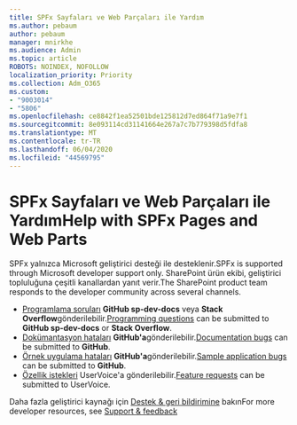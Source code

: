 ```yaml
---
title: SPFx Sayfaları ve Web Parçaları ile Yardım
ms.author: pebaum
author: pebaum
manager: mnirkhe
ms.audience: Admin
ms.topic: article
ROBOTS: NOINDEX, NOFOLLOW
localization_priority: Priority
ms.collection: Adm_O365
ms.custom:
- "9003014"
- "5806"
ms.openlocfilehash: ce8842f1ea52501bde125812d7ed864f71a9e7f1
ms.sourcegitcommit: 8e093114cd31141664e267a7c7b779398d5fdfa8
ms.translationtype: MT
ms.contentlocale: tr-TR
ms.lasthandoff: 06/04/2020
ms.locfileid: "44569795"
---
```

# <a name="help-with-spfx-pages-and-web-parts"></a><span data-ttu-id="4e906-102">SPFx Sayfaları ve Web Parçaları ile Yardım</span><span class="sxs-lookup"><span data-stu-id="4e906-102">Help with SPFx Pages and Web Parts</span></span>

<span data-ttu-id="4e906-103">SPFx yalnızca Microsoft geliştirici desteği ile desteklenir.</span><span class="sxs-lookup"><span data-stu-id="4e906-103">SPFx is supported through Microsoft developer support only.</span></span> <span data-ttu-id="4e906-104">SharePoint ürün ekibi, geliştirici topluluğuna çeşitli kanallardan yanıt verir.</span><span class="sxs-lookup"><span data-stu-id="4e906-104">The SharePoint product team responds to the developer community across several channels.</span></span>

- <span data-ttu-id="4e906-105">[Programlama soruları](https://docs.microsoft.com/sharepoint/dev/support-feedback#programming-questions) **GitHub sp-dev-docs** veya **Stack Overflow**gönderilebilir.</span><span class="sxs-lookup"><span data-stu-id="4e906-105">[Programming questions](https://docs.microsoft.com/sharepoint/dev/support-feedback#programming-questions)  can be submitted to  **GitHub sp-dev-docs**  or  **Stack Overflow**.</span></span>
- <span data-ttu-id="4e906-106">[Dokümantasyon hataları](https://docs.microsoft.com/sharepoint/dev/support-feedback#documentation-bugs) **GitHub'a**gönderilebilir.</span><span class="sxs-lookup"><span data-stu-id="4e906-106">[Documentation bugs](https://docs.microsoft.com/sharepoint/dev/support-feedback#documentation-bugs)  can be submitted to **GitHub**.</span></span>
- <span data-ttu-id="4e906-107">[Örnek uygulama hataları](https://docs.microsoft.com/sharepoint/dev/support-feedback#sample-application-bugs) **GitHub'a**gönderilebilir.</span><span class="sxs-lookup"><span data-stu-id="4e906-107">[Sample application bugs](https://docs.microsoft.com/sharepoint/dev/support-feedback#sample-application-bugs)  can be submitted to  **GitHub**.</span></span>
- <span data-ttu-id="4e906-108">[Özellik istekleri](https://docs.microsoft.com/sharepoint/dev/support-feedback#feature-requests) UserVoice'a gönderilebilir.</span><span class="sxs-lookup"><span data-stu-id="4e906-108">[Feature requests](https://docs.microsoft.com/sharepoint/dev/support-feedback#feature-requests)  can be submitted to UserVoice.</span></span>

<span data-ttu-id="4e906-109">Daha fazla geliştirici kaynağı için [Destek & geri bildirimine](https://docs.microsoft.com/sharepoint/dev/support-feedback) bakın</span><span class="sxs-lookup"><span data-stu-id="4e906-109">For more developer resources, see  [Support & feedback](https://docs.microsoft.com/sharepoint/dev/support-feedback)</span></span>